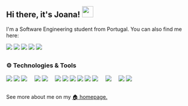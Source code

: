 ## Hi there, it's Joana! <img src="https://raw.githubusercontent.com/MartinHeinz/MartinHeinz/master/wave.gif" width="30px">

I'm a Software Engineering student from Portugal. You can also find me here: 

[![](https://img.shields.io/badge/LinkedIn-0077B5?style=for-the-badge&logo=linkedin&logoColor=white)](https://www.linkedin.com/in/joana-afonso-gomes-b130751ba/)
[![](https://img.shields.io/badge/Discord-7289DA?style=for-the-badge&logo=discord&logoColor=white)](https://discordapp.com/users/Regina%Phalange#7301)
[![](https://img.shields.io/badge/Facebook-1877F2?style=for-the-badge&logo=facebook&logoColor=white)](https://www.facebook.com/joaana.gomees/)
[![](https://img.shields.io/badge/Instagram-E4405F?style=for-the-badge&logo=instagram&logoColor=white)](https://www.instagram.com/joanafonsogomes/)
[![](https://img.shields.io/badge/Spotify-1ED760?&style=for-the-badge&logo=spotify&logoColor=white)](https://open.spotify.com/user/11186161559)

##

### :gear: Technologies & Tools
![](https://img.shields.io/badge/Linux-FCC624?style=for-the-badge&logo=linux&logoColor=black)
![](https://img.shields.io/badge/Windows-0078D6?style=for-the-badge&logo=windows&logoColor=white)
![](https://img.shields.io/badge/mac%20os-000000?style=for-the-badge&logo=macos&logoColor=F0F0F0) &nbsp; &nbsp;
![](https://img.shields.io/badge/Visual%20Studio%20Code-0078d7.svg?style=for-the-badge&logo=visual-studio-code&logoColor=white)
![](https://img.shields.io/badge/IntelliJIDEA-000000.svg?style=for-the-badge&logo=intellij-idea&logoColor=white) &nbsp; &nbsp;
![](https://img.shields.io/badge/java-%23ED8B00.svg?style=for-the-badge&logo=java&logoColor=white)
![](https://img.shields.io/badge/python-3670A0?style=for-the-badge&logo=python&logoColor=ffdd54)
![](https://img.shields.io/badge/javascript-%23323330.svg?style=for-the-badge&logo=javascript&logoColor=%23F7DF1E)
![](https://img.shields.io/badge/c-%2300599C.svg?style=for-the-badge&logo=c&logoColor=white)
![](https://img.shields.io/badge/c%23-%23239120.svg?style=for-the-badge&logo=c-sharp&logoColor=white)
![](https://img.shields.io/badge/c++-%2300599C.svg?style=for-the-badge&logo=c%2B%2B&logoColor=white) &nbsp; &nbsp;
![](https://img.shields.io/badge/docker-%230db7ed.svg?style=for-the-badge&logo=docker&logoColor=white) &nbsp; &nbsp;
![](https://img.shields.io/badge/mysql-%2300f.svg?style=for-the-badge&logo=mysql&logoColor=white)
![](https://img.shields.io/badge/MongoDB-%234ea94b.svg?style=for-the-badge&logo=mongodb&logoColor=white)

##

See more about me on my [:house: homepage.](https://joanafonsogomes.github.io/home/) 
